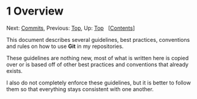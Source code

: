 # 1 Overview #

Next: [Commits](./commits.md),
 Previous: [Top](./index.md),
 Up: [Top](./index.md)
 &nbsp; \[[Contents](./index.md)\]

This document describes several guidelines, best practices, conventions and
 rules on how to use **Git** in my repositories.

These guidelines are nothing new, most of what is written here is copied over or
 is based off of  other best practices and conventions that already exists.

I also do not completely enforce these guidelines, but it is better to follow
 them so that everything stays consistent with one another.
